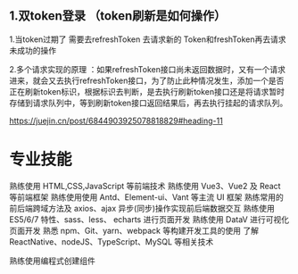 ## 1.双token登录   （token刷新是如何操作）

1.当token过期了  需要去refreshToken 去请求新的 Token和freshToken再去请求未成功的操作

2.多个请求实现的原理 ：如果refreshToken接口尚未返回数据时，又有一个请求进来，就会又去执行refreshToken接口，为了防止此种情况发生，添加一个是否正在刷新token标识，根据标识去判断，是去执行刷新token接口还是将请求暂时存储到请求队列中，等到刷新token接口返回结果后，再去执行挂起的请求队列。

https://juejin.cn/post/6844903925078818829#heading-11

# 专业技能

熟练使用 HTML,CSS,JavaScript 等前端技术 熟练使用 Vue3、Vue2 及 React 等前端框架 熟练使用使用 Antd、Element-ui、Vant 等主流 UI 框架 熟练常用的前后端跨域方法及 axios、ajax 异步(同步)操作实现前后端数据交互 熟练使用 ES5/6/7 特性、sass、less、 echarts 进行页面开发 熟练使用 DataV 进行可视化页面开发 熟悉 npm、Git、yarn、webpack 等构建开发工具的使用 了解 ReactNative、nodeJS、TypeScript、MySQL 等相关技术

熟练使用编程式创建组件